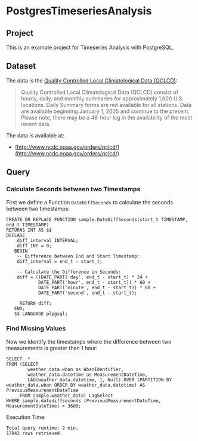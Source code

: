# PostgresTimeseriesAnalysis #

## Project ##

This is an example project for Timeseries Analysis with PostgreSQL. 

## Dataset ##

The data is the [Quality Controlled Local Climatological Data (QCLCD)]: 

> Quality Controlled Local Climatological Data (QCLCD) consist of hourly, daily, and monthly summaries for approximately 
> 1,600 U.S. locations. Daily Summary forms are not available for all stations. Data are available beginning January 1, 2005 
> and continue to the present. Please note, there may be a 48-hour lag in the availability of the most recent data.

The data is available at:

* [http://www.ncdc.noaa.gov/orders/qclcd/](http://www.ncdc.noaa.gov/orders/qclcd/)

## Query ##

### Calculate Seconds between two Timestamps ###

First we define a Function ``DateDiffSeconds`` to calculate the seconds between two timestamps: 

```
CREATE OR REPLACE FUNCTION sample.DateDiffSeconds(start_t TIMESTAMP, end_t TIMESTAMP) 
RETURNS INT AS $$
DECLARE
    diff_interval INTERVAL; 
    diff INT = 0;
   BEGIN
    -- Difference between End and Start Timestamp:
    diff_interval = end_t - start_t;
    
    -- Calculate the Difference in Seconds:
    diff = ((DATE_PART('day', end_t - start_t) * 24 + 
            DATE_PART('hour', end_t - start_t)) * 60 +
            DATE_PART('minute', end_t - start_t)) * 60 +
            DATE_PART('second', end_t - start_t);
            
     RETURN diff;
   END;
   $$ LANGUAGE plpgsql;
```

### Find Missing Values ###

Now we identify the timestamps where the difference between two measurements is greater than 1 hour:

```
SELECT  *
FROM (SELECT 
        weather_data.wban as WbanIdentifier, 
        weather_data.datetime as MeasurementDateTime,                 
        LAG(weather_data.datetime, 1, Null) OVER (PARTITION BY weather_data.wban ORDER BY weather_data.datetime) AS PreviousMeasurementDateTime
     FROM sample.weather_data) LagSelect
WHERE sample.datediffseconds (PreviousMeasurementDateTime, MeasurementDateTime) > 3600;
```

Execution Time:

```
Total query runtime: 2 min.
17043 rows retrieved.
```

[PostgreSQL]: https://www.postgresql.org
[Quality Controlled Local Climatological Data (QCLCD)]: https://www.ncdc.noaa.gov/data-access/land-based-station-data/land-based-datasets/quality-controlled-local-climatological-data-qclcd

